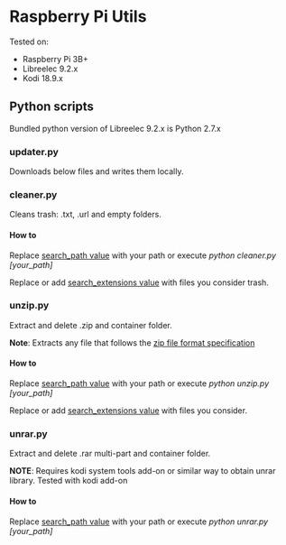 # Raspberry Pi Utils

Tested on:

* Raspberry Pi 3B+
* Libreelec 9.2.x
* Kodi 18.9.x

## Python scripts

Bundled python version of Libreelec 9.2.x is Python 2.7.x

### updater.py
Downloads below files and writes them locally.

### cleaner.py
Cleans trash: .txt, .url and empty folders.

#### How to

Replace [search_path value](https://github.com/r2bapps/raspberry-pi/blob/main/cleaner.py#L6) with your path or execute *python cleaner.py [your_path]*

Replace or add [search_extensions value](https://github.com/r2bapps/raspberry-pi/blob/main/cleaner.py#L7) with files you consider trash.

### unzip.py
Extract and delete .zip and container folder.

**Note**: Extracts any file that follows the [zip file format specification](https://pkware.cachefly.net/webdocs/casestudies/APPNOTE.TXT)

#### How to

Replace [search_path value](https://github.com/r2bapps/raspberry-pi/blob/main/unzip.py#L6) with your path or execute *python unzip.py [your_path]*

Replace or add [search_extensions value](https://github.com/r2bapps/raspberry-pi/blob/main/unzip.py#L7) with files you consider.

### unrar.py
Extract and delete .rar multi-part and container folder.

**NOTE**: Requires kodi system tools add-on or similar way to obtain unrar library. Tested with kodi add-on

#### How to

Replace [search_path value](https://github.com/r2bapps/raspberry-pi/blob/main/unrar.py#L6) with your path or execute *python unrar.py [your_path]*
